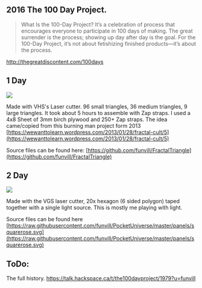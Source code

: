 ## 2016 The 100 Day Project. 

> What Is the 100-Day Project? It’s a celebration of process that encourages everyone to participate in 100 days of making. The great surrender is the process; showing up day after day is the goal. For the 100-Day Project, it’s not about fetishizing finished products—it’s about the process.

http://thegreatdiscontent.com/100days

## 1 Day 

![]({{site.baseurl}}/https://igcdn-photos-h-a.akamaihd.net/hphotos-ak-xaf1/t51.2885-15/11123890_1440957399529991_594106365_n.jpg)

Made with VHS's Laser cutter. 96 small triangles, 36 medium triangles, 9 large triangles. It took about 5 hours to assemble with Zap straps. I used a 4x8 Sheet of 3mm birch plywood and 250+ Zap straps. The idea came/copied from this burning man project form 2013 [https://wewanttolearn.wordpress.com/2013/01/28/fractal-cult/5](https://wewanttolearn.wordpress.com/2013/01/28/fractal-cult/5)

Source files can be found here: 
[https://github.com/funvill/FractalTriangle](https://github.com/funvill/FractalTriangle)

## 2 Day 

![]({{site.baseurl}}/https://igcdn-photos-f-a.akamaihd.net/hphotos-ak-xfp1/t51.2885-15/1739784_1572362983040493_873263121_n.jpg)

Made with the VGS laser cutter, 20x hexagon (6 sided polygon) taped together with a single light source. This is mostly me playing with light.

Source files can be found here 
[https://raw.githubusercontent.com/funvill/PocketUniverse/master/panels/squarerose.svg](https://raw.githubusercontent.com/funvill/PocketUniverse/master/panels/squarerose.svg)


## ToDo: 

The full history. 
https://talk.hackspace.ca/t/the100dayproject/1979?u=funvill
